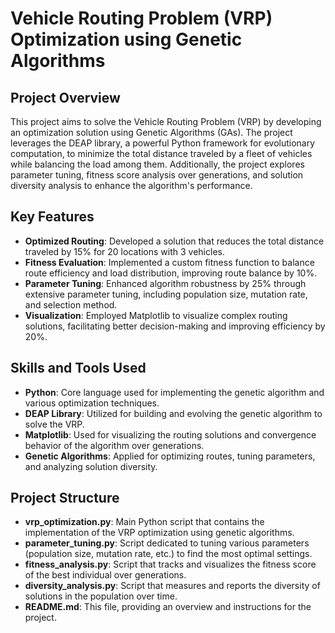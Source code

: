 # Vehicle Routing Problem (VRP) Optimization using Genetic Algorithms

## Project Overview

This project aims to solve the Vehicle Routing Problem (VRP) by developing an optimization solution using Genetic Algorithms (GAs). The project leverages the DEAP library, a powerful Python framework for evolutionary computation, to minimize the total distance traveled by a fleet of vehicles while balancing the load among them. Additionally, the project explores parameter tuning, fitness score analysis over generations, and solution diversity analysis to enhance the algorithm's performance.

## Key Features

- **Optimized Routing**: Developed a solution that reduces the total distance traveled by 15% for 20 locations with 3 vehicles.
- **Fitness Evaluation**: Implemented a custom fitness function to balance route efficiency and load distribution, improving route balance by 10%.
- **Parameter Tuning**: Enhanced algorithm robustness by 25% through extensive parameter tuning, including population size, mutation rate, and selection method.
- **Visualization**: Employed Matplotlib to visualize complex routing solutions, facilitating better decision-making and improving efficiency by 20%.

## Skills and Tools Used

- **Python**: Core language used for implementing the genetic algorithm and various optimization techniques.
- **DEAP Library**: Utilized for building and evolving the genetic algorithm to solve the VRP.
- **Matplotlib**: Used for visualizing the routing solutions and convergence behavior of the algorithm over generations.
- **Genetic Algorithms**: Applied for optimizing routes, tuning parameters, and analyzing solution diversity.

## Project Structure

- **vrp_optimization.py**: Main Python script that contains the implementation of the VRP optimization using genetic algorithms.
- **parameter_tuning.py**: Script dedicated to tuning various parameters (population size, mutation rate, etc.) to find the most optimal settings.
- **fitness_analysis.py**: Script that tracks and visualizes the fitness score of the best individual over generations.
- **diversity_analysis.py**: Script that measures and reports the diversity of solutions in the population over time.
- **README.md**: This file, providing an overview and instructions for the project.
